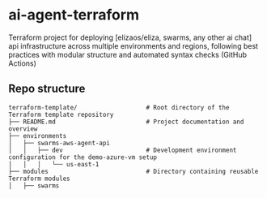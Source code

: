 # ai-agent-terraform

Terraform project for deploying [elizaos/eliza, swarms, any other ai chat] api infrastructure across multiple environments and regions, following best practices with modular structure and automated syntax checks (GitHub Actions)

## Repo structure

```
terraform-template/                   # Root directory of the Terraform template repository
├── README.md                         # Project documentation and overview
├── environments                      
│   ├── swarms-aws-agent-api
│   │   ├── dev                       # Development environment configuration for the demo-azure-vm setup
│   │   │   └── us-east-1
├── modules                           # Directory containing reusable Terraform modules
│   ├── swarms
```

